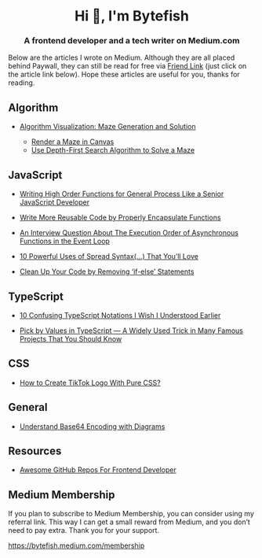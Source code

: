 <h1 align="center">Hi 👋, I'm Bytefish</h1>
<h3 align="center">A frontend developer and a tech writer on Medium.com</h3>

Below are the articles I wrote on Medium. Although they are all placed behind Paywall, they can still be read for free via [Friend Link](https://help.medium.com/hc/en-us/articles/360006543813-About-Friend-Links) (just click on the article link below). Hope these articles are useful for you, thanks for reading.

## Algorithm

- [Algorithm Visualization: Maze Generation and Solution](https://bytefish.medium.com/algorithm-visualization-maze-generation-and-solution-82308c12d50c?sk=e0c3ca67c92133ec2fa0d1f73c2b9b71)
 
  - [Render a Maze in Canvas](https://bytefish.medium.com/how-to-render-a-maze-in-canvas-9aeb0fdc0514?sk=738cd00bc8c64eb4c383cae0caf0b36f)
  - [Use Depth-First Search Algorithm to Solve a Maze](https://bytefish.medium.com/use-depth-first-search-algorithm-to-solve-a-maze-ae47758d48e7?sk=70d48d524c4effd3312e0c20ab937eaa)

## JavaScript


- [Writing High Order Functions for General Process Like a Senior JavaScript Developer](https://betterprogramming.pub/writing-high-order-functions-for-general-process-like-a-senior-javascript-developer-4d025baa3dc6?sk=9a4761ecf9f4ad99d91d6d835b1ef204)

- [Write More Reusable Code by Properly Encapsulate Functions](https://bytefish.medium.com/write-more-reusable-code-by-properly-encapsulate-functions-5eaa379a34f9?sk=a2f109c4717b69bf408648be3907cca9)

- [An Interview Question About The Execution Order of Asynchronous Functions in the Event Loop](https://bytefish.medium.com/the-execution-order-of-asynchronous-functions-in-the-event-loop-ff641dae4f09?sk=627cc312cd2853e213a09db259acd9c4)

- [10 Powerful Uses of Spread Syntax(…) That You’ll Love](https://javascript.plainenglish.io/10-powerful-uses-of-spread-syntax-that-youll-love-a3fe70ae503c?sk=32363cfc054f29547224a235f1345306)

- [Clean Up Your Code by Removing ‘if-else’ Statements](https://bytefish.medium.com/clean-up-your-code-by-removing-if-else-statements-31102fe3b083?sk=4397552c5ed67b5dee735173bf87e456)


## TypeScript

- [10 Confusing TypeScript Notations I Wish I Understood Earlier](https://javascript.plainenglish.io/10-confusing-typescript-notations-i-wish-i-understood-earlier-d1c6f722828c?sk=5541f6cdae441760ed3ba0d12a430fbb)

- [Pick by Values in TypeScript — A Widely Used Trick in Many Famous Projects That You Should Know](https://javascript.plainenglish.io/pick-by-values-in-typescript-a-widely-used-trick-in-many-famous-projects-that-you-should-know-38801eaac1aa?sk=9e60da51a4a8c32f10e9c8a62624f490)

## CSS

- [How to Create TikTok Logo With Pure CSS?](https://betterprogramming.pub/how-to-create-tiktok-logo-with-pure-css-d80b019c94d3?sk=b9661723439897441edf8424056113f4)


## General

- [Understand Base64 Encoding with Diagrams](https://bytefish.medium.com/understand-base64-encoding-with-diagrams-ac12781ac788?sk=6a8eba11f4e0abf8edfea7c04aa7a30e)

## Resources

- [Awesome GitHub Repos For Frontend Developer](https://medium.com/frontend-canteen/awesome-github-repos-for-frontend-developer-891495413021?sk=851b5008d959c0349ed50c5fe442a44f)

## Medium Membership
If you plan to subscribe to Medium Membership, you can consider using my referral link. This way I can get a small reward from Medium, and you don’t need to pay extra. Thank you for your support.

https://bytefish.medium.com/membership

